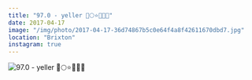 ```yaml
---
title: "97.0 - yeller 📒🌕⭐️🌙🍋🚸"
date: 2017-04-17
image: "/img/photo/2017-04-17-36d74867b5c0e64f4a8f42611670dbd7.jpg"
location: "Brixton"
instagram: true
---
```


![97.0 - yeller 📒🌕⭐️🌙🍋🚸](/img/photo/2017-04-17-36d74867b5c0e64f4a8f42611670dbd7.jpg)
